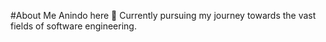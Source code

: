 #About Me
Anindo here 👋
Currently pursuing my journey towards the vast fields of software engineering.
